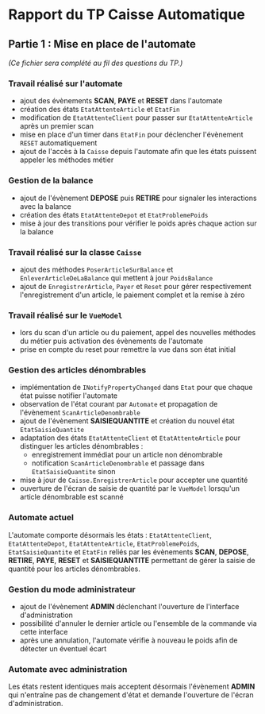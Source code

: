 # Rapport du TP Caisse Automatique

## Partie 1 : Mise en place de l'automate

*(Ce fichier sera complété au fil des questions du TP.)*

### Travail réalisé sur l'automate
- ajout des évènements **SCAN**, **PAYE** et **RESET** dans l'automate
- création des états `EtatAttenteArticle` et `EtatFin`
- modification de `EtatAttenteClient` pour passer sur `EtatAttenteArticle` après un premier scan
- mise en place d'un timer dans `EtatFin` pour déclencher l'évènement `RESET` automatiquement
- ajout de l'accès à la `Caisse` depuis l'automate afin que les états puissent appeler les méthodes métier

### Gestion de la balance
- ajout de l'évènement **DEPOSE** puis **RETIRE** pour signaler les interactions avec la balance
- création des états `EtatAttenteDepot` et `EtatProblemePoids`
- mise à jour des transitions pour vérifier le poids après chaque action sur la balance

### Travail réalisé sur la classe `Caisse`
- ajout des méthodes `PoserArticleSurBalance` et `EnleverArticleDeLaBalance` qui mettent à jour `PoidsBalance`
- ajout de `EnregistrerArticle`, `Payer` et `Reset` pour gérer respectivement l'enregistrement d'un article, le paiement complet et la remise à zéro

### Travail réalisé sur le `VueModel`
- lors du scan d'un article ou du paiement, appel des nouvelles méthodes du métier puis activation des évènements de l'automate
- prise en compte du reset pour remettre la vue dans son état initial

### Gestion des articles dénombrables
- implémentation de `INotifyPropertyChanged` dans `Etat` pour que chaque état puisse notifier l'automate
- observation de l'état courant par `Automate` et propagation de l'évènement `ScanArticleDenombrable`
- ajout de l'évènement **SAISIEQUANTITE** et création du nouvel état `EtatSaisieQuantite`
- adaptation des états `EtatAttenteClient` et `EtatAttenteArticle` pour distinguer les articles dénombrables :
  - enregistrement immédiat pour un article non dénombrable
  - notification `ScanArticleDenombrable` et passage dans `EtatSaisieQuantite` sinon
- mise à jour de `Caisse.EnregistrerArticle` pour accepter une quantité
- ouverture de l'écran de saisie de quantité par le `VueModel` lorsqu'un article dénombrable est scanné

### Automate actuel
L'automate comporte désormais les états : `EtatAttenteClient`, `EtatAttenteDepot`, `EtatAttenteArticle`, `EtatProblemePoids`, `EtatSaisieQuantite` et `EtatFin` reliés par les évènements **SCAN**, **DEPOSE**, **RETIRE**, **PAYE**, **RESET** et **SAISIEQUANTITE** permettant de gérer la saisie de quantité pour les articles dénombrables.

### Gestion du mode administrateur
- ajout de l'évènement **ADMIN** déclenchant l'ouverture de l'interface d'administration
- possibilité d'annuler le dernier article ou l'ensemble de la commande via cette interface
- après une annulation, l'automate vérifie à nouveau le poids afin de détecter un éventuel écart

### Automate avec administration
Les états restent identiques mais acceptent désormais l'évènement **ADMIN** qui n'entraîne pas de changement d'état et demande l'ouverture de l'écran d'administration.
